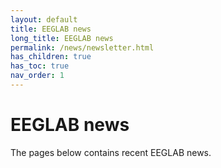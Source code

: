 ```yaml
---
layout: default
title: EEGLAB news
long_title: EEGLAB news
permalink: /news/newsletter.html
has_children: true
has_toc: true
nav_order: 1
---
```

# EEGLAB news

The pages below contains recent EEGLAB news.
